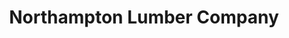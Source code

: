 ---
title: "Northampton Lumber Company"
url: /nassawadox/northampton-lumber-company/
shop: hardware
---